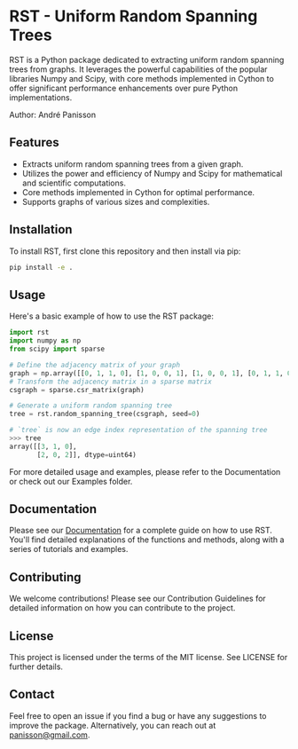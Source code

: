 # RST - Uniform Random Spanning Trees

RST is a Python package dedicated to extracting uniform random spanning trees from graphs. It leverages the powerful capabilities of the popular libraries Numpy and Scipy, with core methods implemented in Cython to offer significant performance enhancements over pure Python implementations.

Author: André Panisson

## Features

- Extracts uniform random spanning trees from a given graph.
- Utilizes the power and efficiency of Numpy and Scipy for mathematical and scientific computations.
- Core methods implemented in Cython for optimal performance.
- Supports graphs of various sizes and complexities.

## Installation

To install RST, first clone this repository and then install via pip:

```bash
pip install -e .
```

## Usage

Here's a basic example of how to use the RST package:

```python
import rst
import numpy as np
from scipy import sparse

# Define the adjacency matrix of your graph
graph = np.array([[0, 1, 1, 0], [1, 0, 0, 1], [1, 0, 0, 1], [0, 1, 1, 0]])
# Transform the adjacency matrix in a sparse matrix
csgraph = sparse.csr_matrix(graph)

# Generate a uniform random spanning tree
tree = rst.random_spanning_tree(csgraph, seed=0)

# `tree` is now an edge index representation of the spanning tree
>>> tree
array([[3, 1, 0],
       [2, 0, 2]], dtype=uint64)
```

For more detailed usage and examples, please refer to the Documentation or check out our Examples folder.

## Documentation
Please see our [Documentation](Documentation.md) for a complete guide on how to use RST. You'll find detailed explanations of the functions and methods, along with a series of tutorials and examples.

## Contributing
We welcome contributions! Please see our Contribution Guidelines for detailed information on how you can contribute to the project.

## License
This project is licensed under the terms of the MIT license. See LICENSE for further details.

## Contact
Feel free to open an issue if you find a bug or have any suggestions to improve the package. Alternatively, you can reach out at panisson@gmail.com.